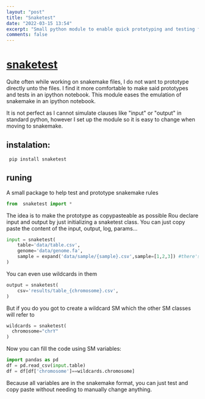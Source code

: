 ```yaml
---
layout: "post"
title: "Snaketest"
date: "2022-03-15 13:54"
excerpt: "Small python module to enable quick prototyping and testing for snakemake protocols."
comments: false
---
```

# [snaketest](https://github.com/DrAnomalocaris/snaketest)

Quite often while working on snakemake files, I do not want to prototype directly unto the files. I find it more comfortable to make said prototypes and tests in an ipython notebook. This module eases the emulation of snakemake in an ipython notebook.

It is not perfect as I cannot simulate clauses like "input" or "output" in standard python, however I set up the module so it is easy to change when moving to snakemake.

## instalation:
` pip install snaketest`
## runing

A small package to help test and prototype snakemake rules
```python
from  snaketest import *
```
The idea is to make the prototype as copypasteable as possible
Rou declare input and output by just initializing a snaketest class.
You can just copy paste the content of the input, output, log, params... 
```python
input = snaketest(
    table='data/table.csv',
    genome='data/genome.fa',
    sample = expand('data/sample/{sample}.csv',sample=[1,2,3]) #there's even an expand function
)
```
You can even use wildcards in them
```python
output = snaketest(
    csv='results/table_{chromosome}.csv',
)
```
But if you do you got to create a wildcard SM which the other SM classes will refer to
```python
wildcards = snaketest(
  chromosome="chrY"
)
```
Now you can fill the code using SM variables:
```python
import pandas as pd
df = pd.read_csv(input.table)
df = df[df['chromosome']==wildcards.chromosome]
```
Because all variables are in the snakemake format, you can just test and copy paste without needing to manually change anything.